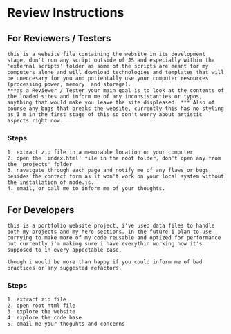 # Review Instructions 

## For Reviewers / Testers 
    this is a website file containing the website in its development stage, don't run any script outside of JS and especially within the 'external scripts' folder as some of the scripts are meant for my computers alone and will download technologies and templates that will be uneccesary for you and potientally use your computer resources (processing power, memory, and storage). 
    ***as a Reviewer / Tester your main goal is to look at the contents of the loaded sites and inform me of any inconsistanties or typos, anything that would make you leave the site displeased. *** Also of course any bugs that breaks the website, currently this has no styling as I'm in the first stage of this so don't worry about artistic aspects right now.

### Steps 
    1. extract zip file in a memorable location on your computer
    2. open the 'index.html' file in the root folder, don't open any from the 'projects' folder
    3. navatgate through each page and notify me of any flaws or bugs, besides the contact form as it won't work on your local system without the installation of node.js. 
    4. email, or call me to inform me of your thoughts. 


## For Developers 
    this is a portfolio website project, i've used data files to handle both my projects and my hero sections. in the future i plan to use currying to make more of my code reusable and optized for performance but currently i'm making sure i have everythin working how it's supposed to in every appectable case.  

    though i would be more than happy if you could inform me of bad practices or any suggested refactors.

### Steps
    1. extract zip file
    2. open root html file
    3. explore the website
    4. explore the code base
    5. email me your thoguhts and concerns